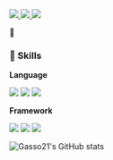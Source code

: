 <a href="https://www.linkedin.com/in/jaehwan-jeong-ku" target="_blank">
  <img src="https://img.shields.io/badge/LinkedIn-0A66C2?style=flat-square&logo=LinkedIn&logoColor=white"/>
</a>
<a href="https://mail.google.com/mail/?view=cm&amp;fs=1&amp;to=jhwan@korea.ac.kr" target="_blank">
  <img src="https://img.shields.io/badge/jhjung1227@gmail.com-EA4335?style=flat-square&logo=Gmail&logoColor=white"/>
</a>
<a href="https://instagram.com/_jaex2_?igshid=YmMyMTA2M2Y=" target="_blank">
  <img src="https://img.shields.io/badge/jaex2-E4405F?style=flat-square&logo=Instagram&logoColor=white"/>
</a>


👋 

### 💪 Skills
**Language**

<img src="https://img.shields.io/badge/C-A8B9CC?style=flat-square&logo=C&logoColor=white"/></a>
<img src="https://img.shields.io/badge/Python-3776AB?style=flat-square&logo=Python&logoColor=white"/></a>
<img src="https://img.shields.io/badge/Latex-008080?style=flat-square&logo=Latex&logoColor=white"/></a>

**Framework**

<img src="https://img.shields.io/badge/TensorFlow-FF6F00?style=flat-square&logo=TensorFlow&logoColor=white"/></a>
<img src="https://img.shields.io/badge/Keras-D00000?style=flat-square&logo=Keras&logoColor=white"/></a>
<img src="https://img.shields.io/badge/PyTorch-EE4C2C?style=flat-square&logo=PyTorch&logoColor=white"/></a>

![Gasso21's GitHub stats](https://github-readme-stats-git-masterrstaa-rickstaa.vercel.app/api?username=Gasso21&&show_icons=true&theme=dark)
